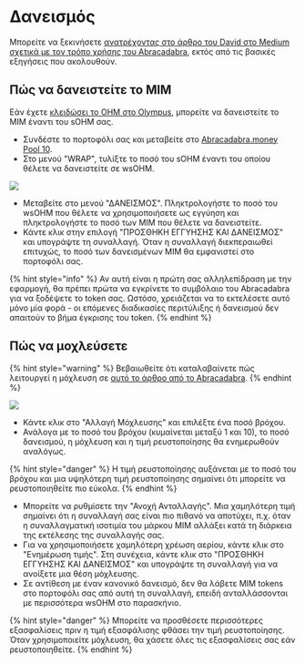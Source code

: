 # Δανεισμός

Μπορείτε να ξεκινήσετε [ανατρέχοντας στο άρθρο του David στο Medium σχετικά με τον τρόπο χρήσης του Abracadabra](https://davidgmi.medium.com/how-to-cast-a-magic-spell-to-your-ohm-and-3-3-strategy-using-abracadabra-money-45fc6187f281), εκτός από τις βασικές εξηγήσεις που ακολουθούν.

## Πώς να δανειστείτε το MIM

Εάν έχετε [κλειδώσει το OHM στο Olympus](https://docs.olympusdao.finance/main/using-the-website/staking), μπορείτε να δανειστείτε το MIM έναντι του sOHM σας.

* Συνδέστε το πορτοφόλι σας και μεταβείτε στο [Abracadabra.money Pool 10](https://abracadabra.money/pool/10).
* Στο μενού "WRAP", τυλίξτε το ποσό του sOHM έναντι του οποίου θέλετε να δανειστείτε σε wsOHM.

![](https://docs.olympusdao.finance/\~/files/v0/b/gitbook-28427.appspot.com/o/assets%2F-MV4hwONledQK5nEDaUc%2F-MiFlkRqslU2uLyIFodt%2F-MiFqd\_02Mki4-X2SzxS%2FScreen%20Shot%202021-08-29%20at%204.10.42%20PM.png?alt=media\&token=c9bd7583-f2f6-419e-849e-b6ccafe3c81f)

* Μεταβείτε στο μενού "ΔΑΝΕΙΣΜΟΣ". Πληκτρολογήστε το ποσό του wsOHM που θέλετε να χρησιμοποιήσετε ως εγγύηση και πληκτρολογήστε το ποσό των MIM που θέλετε να δανειστείτε.
* Κάντε κλικ στην επιλογή "ΠΡΟΣΘΗΚΗ ΕΓΓΥΗΣΗΣ ΚΑΙ ΔΑΝΕΙΣΜΟΣ" και υπογράψτε τη συναλλαγή. Όταν η συναλλαγή διεκπεραιωθεί επιτυχώς, το ποσό των δανεισμένων MIM θα εμφανιστεί στο πορτοφόλι σας.

{% hint style="info" %}
Αν αυτή είναι η πρώτη σας αλληλεπίδραση με την εφαρμογή, θα πρέπει πρώτα να εγκρίνετε το συμβόλαιο του Abracadabra για να ξοδέψετε το token σας. Ωστόσο, χρειάζεται να το εκτελέσετε αυτό μόνο μία φορά - οι επόμενες διαδικασίες περιτύλιξης ή δανεισμού δεν απαιτούν το βήμα έγκρισης του token.
{% endhint %}



## Πώς να μοχλεύσετε

{% hint style="warning" %}
Βεβαιωθείτε ότι καταλαβαίνετε πώς λειτουργεί η μόχλευση σε [αυτό το άρθρο από το Abracadabra](https://docs.abracadabra.money/intro/leveraged-positions).
{% endhint %}

![](https://docs.olympusdao.finance/\~/files/v0/b/gitbook-28427.appspot.com/o/assets%2F-MV4hwONledQK5nEDaUc%2F-MiFlkRqslU2uLyIFodt%2F-MiFrC8V6ihbHj\_eq3dL%2FScreen%20Shot%202021-08-29%20at%204.10.54%20PM.png?alt=media\&token=f2e16c0a-3313-4c04-9bb0-477e0581c733)

* Κάντε κλικ στο "Αλλαγή Μόχλευσης" και επιλέξτε ένα ποσό βρόχου.
* Ανάλογα με το ποσό του βρόχου (κυμαίνεται μεταξύ 1 και 10), το ποσό δανεισμού, η μόχλευση και η τιμή ρευστοποίησης θα ενημερωθούν αναλόγως.

{% hint style="danger" %}
Η τιμή ρευστοποίησης αυξάνεται με το ποσό του βρόχου και μια υψηλότερη τιμή ρευστοποίησης σημαίνει ότι μπορείτε να ρευστοποιηθείτε πιο εύκολα.
{% endhint %}

* Μπορείτε να ρυθμίσετε την "Ανοχή Ανταλλαγής". Μια χαμηλότερη τιμή σημαίνει ότι η συναλλαγή σας είναι πιο πιθανό να αποτύχει, π.χ. όταν η συναλλαγματική ισοτιμία του μάρκου MIM αλλάξει κατά τη διάρκεια της εκτέλεσης της συναλλαγής σας.
* Για να χρησιμοποιήσετε χαμηλότερη χρέωση αερίου, κάντε κλικ στο "Ενημέρωση τιμής". Στη συνέχεια, κάντε κλικ στο "ΠΡΟΣΘΗΚΗ ΕΓΓΥΗΣΗΣ ΚΑΙ ΔΑΝΕΙΣΜΟΣ" και υπογράψτε τη συναλλαγή για να ανοίξετε μια θέση μόχλευσης.
* Σε αντίθεση με έναν κανονικό δανεισμό, δεν θα λάβετε MIM tokens στο πορτοφόλι σας από αυτή τη συναλλαγή, επειδή ανταλλάσσονται με περισσότερα wsOHM στο παρασκήνιο.

{% hint style="danger" %}
Μπορείτε να προσθέσετε περισσότερες εξασφαλίσεις πριν η τιμή εξασφάλισης φθάσει την τιμή ρευστοποίησης. Όταν χρησιμοποιείτε μόχλευση, θα χάσετε όλες τις εξασφαλίσεις σας εάν ρευστοποιηθείτε.
{% endhint %}
